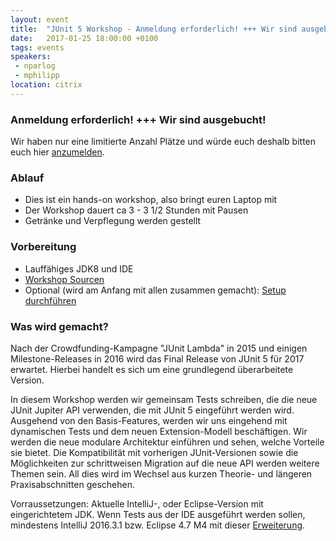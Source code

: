 ```yaml
---
layout: event
title:  "JUnit 5 Workshop - Anmeldung erforderlich! +++ Wir sind ausgebucht!"
date:   2017-01-25 18:00:00 +0100
tags: events
speakers: 
 - nparlog
 - mphilipp
location: citrix
---
```


<h3>Anmeldung erforderlich! +++ Wir sind ausgebucht!</h3>
Wir haben nur eine limitierte Anzahl Plätze und würde euch deshalb bitten euch hier <a target="_blank" href="https://www.eventbrite.de/e/java-user-group-junit5-workshop-tickets-30162342378">anzumelden</a>.

<h3>Ablauf</h3>
<ul>
    <li>Dies ist ein hands-on workshop, also bringt euren Laptop mit</li>
    <li>Der Workshop dauert ca 3 - 3 1/2 Stunden mit Pausen</li>
    <li>Getränke und Verpflegung werden gestellt</li>
</ul>

<h3>Vorbereitung</h3>
<ul>
    <li>Lauffähiges JDK8 und IDE</li>
    <li><a target="_blank" href="https://github.com/junit-team/junit5-workshop">Workshop Sourcen</a></li>
    <li>Optional (wird am Anfang mit allen zusammen gemacht): <a target="_blank" href="https://github.com/junit-team/junit5-workshop#setup">Setup durchführen</a></li>
</ul>

<h3>Was wird gemacht?</h3>
Nach der Crowdfunding-Kampagne "JUnit Lambda" in 2015 und einigen Milestone-Releases in 2016 wird das Final Release von JUnit 5 für 2017 erwartet. Hierbei handelt es sich um eine grundlegend überarbeitete Version.


In diesem Workshop werden wir gemeinsam Tests schreiben, die die neue JUnit Jupiter API verwenden, die mit JUnit 5 eingeführt werden wird. Ausgehend von den Basis-Features, werden wir uns eingehend mit dynamischen Tests und dem neuen Extension-Modell beschäftigen. Wir werden die neue modulare Architektur einführen und sehen, welche Vorteile sie bietet. Die Kompatibilität mit vorherigen JUnit-Versionen sowie die Möglichkeiten zur schrittweisen Migration auf die neue API werden weitere Themen sein. All dies wird im Wechsel aus kurzen Theorie- und längeren Praxisabschnitten geschehen.


Vorraussetzungen: Aktuelle IntelliJ-, oder Eclipse-Version mit eingerichtetem JDK. Wenn Tests aus der IDE ausgeführt werden sollen, mindestens IntelliJ 2016.3.1 bzw. Eclipse 4.7 M4 mit dieser <a href="https://bugs.eclipse.org/bugs/show_bug.cgi?id=488566#c4">Erweiterung</a>.

